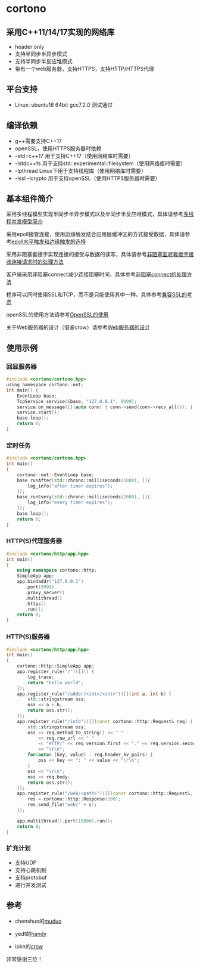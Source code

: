 # cortono

## 采用C++11/14/17实现的网络库

* header only
* 支持半同步半异步模式
* 支持半同步半反应堆模式
* 带有一个web服务器，支持HTTPS，支持HTTP/HTTPS代理




## 平台支持

- Linux: ubuntu16 64bit gcc7.2.0 测试通过




## 编译依赖

* g++需要支持C++17
* openSSL，使用HTTPS服务器时依赖
* -std=c++17 用于支持C++17（使用网络库时需要）
* -lstdc++fs 用于支持std::experimental::filesystem（使用网络库时需要）
* -lpthread Linux下用于支持线程库（使用网络库时需要）
* -lssl -lcrypto 用于支持openSSL（使用HTTPS服务器时需要）




## 基本组件简介

采用多线程模型实现半同步半异步模式以及半同步半反应堆模式，具体请参考[多线程并发模型简介](https://github.com/rocwangp/cortono/blob/master/doc/%E5%A4%9A%E7%BA%BF%E7%A8%8B%E5%B9%B6%E5%8F%91%E6%A8%A1%E5%9E%8B%E7%AE%80%E4%BB%8B.md)

采用epoll接管连接，使用边缘触发结合应用层缓冲区的方式接受数据，具体请参考[epoll水平触发和边缘触发的选择](https://github.com/rocwangp/cortono/blob/master/doc/epoll%E6%B0%B4%E5%B9%B3%E8%A7%A6%E5%8F%91%E5%92%8C%E8%BE%B9%E7%BC%98%E8%A7%A6%E5%8F%91%E7%9A%84%E9%80%89%E6%8B%A9.md)

采用非阻塞套接字实现连接的接受与数据的读写，具体请参考[非阻塞监听套接字接收连接请求时的处理方法](https://github.com/rocwangp/cortono/blob/master/doc/%E9%9D%9E%E9%98%BB%E5%A1%9E%E7%9B%91%E5%90%AC%E5%A5%97%E6%8E%A5%E5%AD%97%E6%8E%A5%E6%94%B6%E8%BF%9E%E6%8E%A5%E8%AF%B7%E6%B1%82%E6%97%B6%E7%9A%84%E5%A4%84%E7%90%86%E6%96%B9%E6%B3%95.md)

客户端采用非阻塞connect减少连接阻塞时间，具体参考[非阻塞connect的处理方法](https://github.com/rocwangp/cortono/blob/master/doc/%E9%9D%9E%E9%98%BB%E5%A1%9Econnect%E7%9A%84%E5%A4%84%E7%90%86%E6%96%B9%E6%B3%95.md)

程序可以同时使用SSL和TCP，而不是只能使用其中一种，具体参考[兼容SSL的考虑](https://github.com/rocwangp/cortono/blob/master/doc/%E5%85%BC%E5%AE%B9SSL%E7%9A%84%E8%80%83%E8%99%91.md)

openSSL的使用方法请参考[OpenSSL的使用](https://github.com/rocwangp/cortono/blob/master/doc/OpenSSL%E7%9A%84%E4%BD%BF%E7%94%A8.md)

关于Web服务器的设计（借鉴crow）请参考[Web服务器的设计](https://github.com/rocwangp/cortono/blob/master/doc/Web%E6%9C%8D%E5%8A%A1%E5%99%A8%E7%9A%84%E8%AE%BE%E8%AE%A1.md)



## 使用示例

### 回显服务器

```c
#include <cortono/cortono.hpp>	
using namespace cortono::net;
int main() {
    EventLoop base;
    TcpService service(&base, "127.0.0.1", 9999);
    service.on_message([](auto conn) { conn->send(conn->recv_all()); });
    service.start();
    base.loop();
    return 0;
}
```

### 定时任务

```c++
#include <cortono/cortono.hpp>	
int main()
{
    cortono::net::EventLoop base;
    base.runAfter(std::chrono::milliseconds(1000), []{
        log_info("after timer expires");
    });
    base.runEvery(std::chrono::milliseconds(2000), []{
        log_info("every timer expires");
    });
    base.loop();
    return 0;
}
```

### HTTP(S)代理服务器

```c++
#include <cortono/http/app.hpp>
int main()
{
    using namespace cortono::http;
    SimpleApp app;
    app.bindaddr("127.0.0.1")
       .port(9999)
       .proxy_server()
       .multithread()
       .https()
       .run();
    return 0;
}
```



### HTTP(S)服务器

```c++
#include <cortono/http/app.hpp>
int main()
{
    cortono::http::SimpleApp app;
    app.register_rule("/")([]() {
        log_trace;
        return "hello world";
    });
    app.register_rule("/adder/<int>/<int>")([](int a, int b) {
        std::stringstream oss;
        oss << a + b;
        return oss.str();
    });
    app.register_rule("/info")([](const cortono::http::Request& req) {
        std::stringstream oss;
        oss << req.method_to_string() << " "
            << req.raw_url << " "
            << "HTTP/" << req.version.first << "." << req.version.second
            << "\r\n";
        for(auto& [key, value] : req.header_kv_pairs) {
            oss << key << ": " << value << "\r\n";
        }
        oss << "\r\n";
        oss << req.body;
        return oss.str();
    });
    app.register_rule("/web/<path>")([](const cortono::http::Request&, cortono::http::Response& res, std::string s) {
        res = cortono::http::Response(200);
        res.send_file("web/" + s);
    });

    app.multithread().port(10000).run();
    return 0;
}
```



### 扩充计划

* 支持UDP
* 支持心跳机制
* 支持protobuf
* 进行并发测试




## 参考

- chenshuo的[muduo](https://github.com/chenshuo/muduo)
- yedf的[handy](https://github.com/yedf/handy)


- ipkn的[crow](https://github.com/ipkn/crow)

非常感谢三位！
